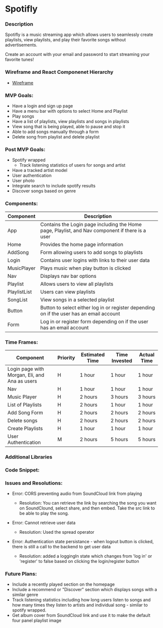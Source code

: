 # Spotifly

### Description

Spotifly is a music streaming app which allows users to seamlessly create playlists, view playlists, and play their favorite songs without advertisements.

Create an account with your email and password to start streaming your favorite tunes!


### Wireframe and React Componenet Hierarchy

- [Wireframe](https://viewer.diagrams.net/?tags=%7B%7D&highlight=0000ff&edit=_blank&layers=1&nav=1#R7V1td6rGFv41rtv7IVnACOpHE5O2d6VtVrPa236cAFFOkLEwvp1f3xkdUNjbKFHGMclZ60TZIMLz7Nmz3wZb5Ha8%2BDGlk9EvLAjjlmMFixYZtBzHIZYnXqRkuZbYttteS4ZpFCjZRvAUfQ%2BV0FLSaRSEWelAzljMo0lZ6LMkCX1ektE0ZfPyYS8sLn%2FrhA5DIHjyaQyl%2F48CPlpLu661kf8URsNR%2Fs22pfaMaX6wEmQjGrD5lojctchtyhhfvxsvbsNYopfjsv7c%2FY69xYWlYcIP%2BcDPlPz2d%2FB6%2B6337bfxlM9m36PgSpExo%2FFU3fCfYcojcf9CessSTqMkTNUN8GWOSjaPxjFNxNbNfBTx8GlCfblrLrRAyEZ8HIstW7zNOE25otUhQgAvW93JTHxxuNgSqdv4MWTjkKdLcYjaSxSiuU511PZ8i6D8mNEWOW6uVFQpxbA49QY38UZBVwNGF8AIIEvZNAlCeRJrP2oQpDfZ24%2FcsozcFlK2hyDV7jaFVAcg9ZM4s5loOQeiRZoCqwfAegpp6o%2FMhMs9EC6nKbjy4b2F12NMl3GU8cxMyBDLpRkyB0D2IOASEvYi%2FhTwXV9fm4lg79Ax2phFswmqdcisaQRg7UNny3ZjgHk75gDrUTpjZqG2qOjU7qnB6yAgeo2B2AFAhYHwXNUmS%2FmIDVlC47uN9KYM5eaYB8YmCsBvIedL5a%2FRKWdleMNFxP%2BSH7921dbfW3sGC3Xm1cZSbdSjJGPT1A%2FfunHlawm%2Fchi%2BdcL8QAnLmxSnYUx5NCs7%2FKcnDPqIf2SIkRCnErHNAZ41zSbrgOclWkhOG9P9Tqei%2By7QfRfzthtT%2FS5AchBlPpsZZ3J3GI%2FugcajuSkLOpZvIGebg5zjtc9sd4to1XToHOsA6LQiB11NM5EjxiEHPUwzkasOV%2BL1zj1cYYLLTOiqwxWFTitytXJaBg3X8yMH45vfQ1%2FcdbxUIbWArAqluFlezZym7DW8ZTFLhSRhq2zrSxTHFRGNo2EiNuU3CA%2BI3MxUBrevdoyjIIh3OZRlB6kxw1B1IQk0qT2Eo8Yyaw7MQwqO2HgcrtD43OwQAkeQXnaghw8oMSU6csrYtTswOsKyK41hl594O2nMkqGQ%2FJy8sE%2Bm2d5%2BcrQm9DvQk7u8elsHqSJprrd1oHOirYxUcHg5daQOnO30FkbqY3ZoMak5zOAcdNbKSH0IkTQTDmGvMQxhnkljaaQ%2BYuevjXTh7J1rmmmYmVoZ6doAqcuujOSc7C2NdJWXvLc0kh9oSGkkv5yzl0bqa79ptZEehBLAaAx4poVOPeidf5jQqT47psVOvVqp3HNOidVcrm0jnpiFYFcITw8eDJg2foX1K0Vipw%2Bu3sQ%2BgCS95gdGaRei4E4bsQ02gp2Td0GcHjwYrq1t9zEAAkXWiCjiRqOINgYo0nyKAfrBzYTdqxBjn3kaLOaILWL68fN0%2FNmYIZ5rGjOwN2RAuWxs7AcXX1WqT5Db3j90unoJgtHRYJqKCJcln42cjmnkONYBDQfZiE7k22i8Wra1zU4VZC4TN4X0gT6H8SPLohXXZPDMOGdjcUAsd9xQ%2F3W4Aj6nsuWQl9U%2Fccjqy%2Fp5VGxhIbK6nsGIc7kurS%2BhcO79IGlfRz5LXiJBaXrti2907gPKqXiR8ky%2BsiR%2F68pu%2FNWOq0k8za78KPXjUDbpd68nYuoV2saSvLgjjm1SPbpV7xiqh4O5I82pB%2ByqEFZVCFSIfiX%2Bs0kogbTGLFgV1OaRuFa56C81dXbURqhXJZRAQu22XmsM450LKIb2qnHj%2BVcfFoPzw6S8C904XYZaffSRRQnfsnO9shPZqYRT65y7%2BtCGptrnWafkwXlWdBd3c4QGEOh6PrBhZKpbs2X2nPY71KJGlNAtE2MjzQt6owQCndCW48VcwSLpylfBe%2F9M5erwG7J5K94N5asskCSrtN36o%2BJa1p9e7wa818p76KOnyBzl9CBFa6J3WiJYnrk2P480y%2BYsDT4YP1h5Vzc%2FME7ATV2t7uR3OmLvsUjVkqEHIdXabWkT6FoPWPIfqeojOpP5C5rIP74vEBVXcy%2B9bmnzHeuPifkzTNN8OpUhgi1J1pvnQPtnyyas4Cs3XHLH1dqyifDVctqTxdqcVQxbfqLnXLBuvCus3HP1wH2Wzwx9gfpx9GNJsBS%2BXjXAlvk1pQabcuKXKjiV5JqHmATNTicsGjSnCmo6tn4Q7IXcH%2F33SydaSOIAexiP3nnChVHjJWRgrF4JSAP60W0X5qovPAOT68ZXBuZADUCaxy7HR64VRrr1XSOvc70%2FD5MzqMn4nSTONzIPU58gA%2FMwLlYP%2FBh5mOP5MSAP48KswW6DpyUX8w67ZFwuxoVFsX6chjRYvpWNER63PPMFpPubJtS8ZIyrMxmzNQK%2FQi4YKViINuRdW5q0AeZkfmVc8Xw7Cv1XeQq5wnBaeBYWLSwAp6%2FhavQnwUouoDCUvv1jvjaddsctm2ss8tPbxOAgTQyAkLoLbhqAznGryQfEgWhj0LUbW%2BvoWHAsqGYedEHCe12zU2FIqj5yG8nwosu9mlM%2F5JG3fTFkj10tqgU9JMTQjR7SsLurH9Q4%2FFzEV9WNn9Oca7Nu7qOtvMHvklyXBuhvV9eUEezZ0XrnPuTJx%2FhKBPPGDjL76R47%2B9NP%2B8aO7bw5djhrbZ5Tcab8R309rywKtjuHLp5srvUYeXTvRMEKnzVwbl1vV8tMHuKl2FjvdmPVEQd54ncOIPSWzQMQexaNZgBhlHFJACKeim4AYRImB5BcAIDYXK8ZQPxRPsc%2FmEbHdO8heR%2FN033O1naokbKJkAzYXGZ0nsJYZgG2Z%2BzP4tu61c4pD1ucorVhxkF7pyqEhEnQlz8xJpGNaZZFfpmedwK3t%2BJ%2B4MNljizMu9VRRKoe1sGl%2BcqjRHrVx1ycrjb%2FcJP8dTcl30eEz%2F4XTl3XjedX5%2BpyASMAofuNZGcFNb0LjVAgkSFgcpNLZSCV0d%2BtKV8tLjg40InPG%2F2oXHSJPrLrBHXfPaOoDo87qr4EyUQ2VfVFLxfONXdxdByWjWHnVG05nKkx7E4SnuPXi6TAE3ocemXHquWQ%2B3v7xuo3iGvPOFjhrPkLS4f0yHU2TeHnuqYBqLPsX3Rcj2eTD9NtfWL3qcF2a7G5%2BR3f9XS7%2BTlkcvcv)


### MVP Goals:

- Have a login and sign up page
- Have a menu bar with options to select Home and Playlist
- Play songs
- Have a list of playlists, view playlists and songs in playlists
- View song that is being played, able to pause and stop it
- Able to add songs manually through a form 
- Delete song from playlist and delete playlist


### Post MVP Goals:

- Spotify wrapped
    - Track listening statistics of users for songs and artist
- Have a tracked artist model
- User authentication
- User photo
- Integrate search to include spotify results 
- Discover songs based on genre 


### Components:

| Component    | Description                                                              |
| ------------ | ------------------------------------------------------------------------ |
| App          | Contains the Login page including the Home page, Playlist, and Nav component if there is a user |
| Home       | Provides the home page information                           |
| AddSong    | Form allowing users to add songs to playlists           |
| Login      | Contains user logins with links to their user data                            |
| MusicPlayer     | Plays music when play button is clicked                     |
| Nav        | Displays nav bar options                                                |
| Playlist | Allows users to view all playlists                                      |
| PlaylistList  | Users can view playlists                                |
| SongList | View songs in a selected playlist |
| Button | Button to select either log in or register depending on if the user has an email account |
| Form | Log in or register form depending on if the user has an email account |

### Time Frames:

| Component        | Priority | Estimated Time | Time Invested | Actual Time |
| ---------------- | -------- | -------------- | ------------- | ----------- |
| Login page with Morgan, Eli, and Ana as users | H        | 1 hour        | 1 hour       | 1 hour     |
| Nav       | H        | 1 hour      | 1 hour        | 1 hour      |
| Music Player            | H        | 2 hours        | 3 hours        | 3 hours      |
| List of Playlists         | H        | 2 hours        | 1 hour        | 1 hour      |
| Add Song Form         | H        | 2 hours        | 2 hours       | 2 hours     |
| Delete songs          | H | 2 hours | 2 hours | 2 hours |
| Create Playlists | H | 1 hour | 1 hour | 1 hour |
| User Authentication | M | 2 hours | 5 hours | 5 hours |

### Additional Libraries


### Code Snippet:


### Issues and Resolutions:

- Error: CORS preventing audio from SoundCloud link from playing
    -  Resolution: You can retrieve the link by searching the song you want on SoundClound, select share, and then embed. Take the src link to be able to play the song.

- Error: Cannot retrieve user data
    - Resolution: Used the spread operator

- Error: Authentication state persistance - when logout button is clicked, there is still a call to the backend to get user data
    - Resolution: added a loggingIn state which changes from 'log in' or 'register' to false based on clicking the login/register button

### Future Plans:
- Include a recently played section on the homepage
- Include a recommend or "Discover" section which displays songs with a similar genre
- Track listening statistics including how long users listen to songs and how many times they listen to artists and individual song - similar to spotify wrapped.
- Get album cover from SoundCloud link and use it to make the default four panel playlist image

